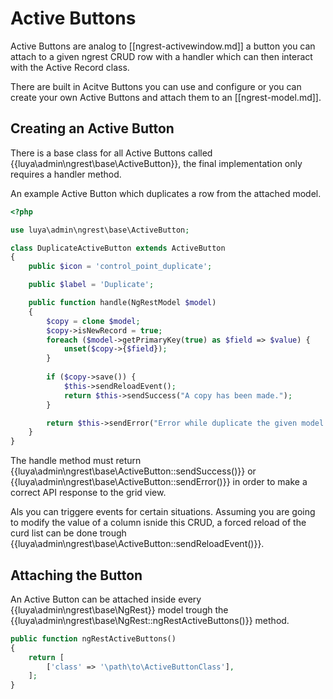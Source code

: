 # Active Buttons

Active Buttons are analog to [[ngrest-activewindow.md]] a button you can attach to a given ngrest CRUD row with a handler which can then interact with the Active Record class.

There are built in Acitve Buttons you can use and configure or you can create your own Active Buttons and attach them to an [[ngrest-model.md]].

## Creating an Active Button

There is a base class for all Active Buttons called {{luya\admin\ngrest\base\ActiveButton}}, the final implementation only requires a handler method.

An example Active Button which duplicates a row from the attached model.

```php
<?php

use luya\admin\ngrest\base\ActiveButton;

class DuplicateActiveButton extends ActiveButton
{
    public $icon = 'control_point_duplicate';

    public $label = 'Duplicate';

    public function handle(NgRestModel $model)
    {
        $copy = clone $model;
        $copy->isNewRecord = true;
        foreach ($model->getPrimaryKey(true) as $field => $value) {
            unset($copy->{$field});
        }
        
        if ($copy->save()) {
            $this->sendReloadEvent();
            return $this->sendSuccess("A copy has been made.");
        }

        return $this->sendError("Error while duplicate the given model." . var_export($copy->getErrors(), true));
    }
}
```

The handle method must return {{luya\admin\ngrest\base\ActiveButton::sendSuccess()}} or {{luya\admin\ngrest\base\ActiveButton::sendError()}} in order to make a correct API response to the grid view.

Als you can triggere events for certain situations. Assuming you are going to modify the value of a column isnide this CRUD, a forced reload of the curd list can be done trough {{luya\admin\ngrest\base\ActiveButton::sendReloadEvent()}}.

## Attaching the Button

An Active Button can be attached inside every {{luya\admin\ngrest\base\NgRest}} model trough the {{luya\admin\ngrest\base\NgRest::ngRestActiveButtons()}} method.

```php
public function ngRestActiveButtons()
{
    return [
        ['class' => '\path\to\ActiveButtonClass'],
    ];
}
```